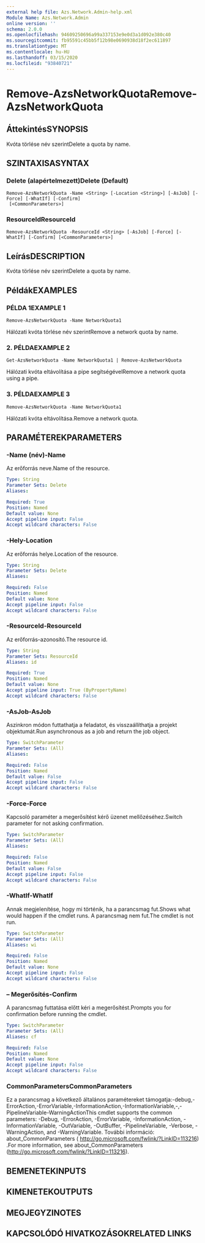 ```yaml
---
external help file: Azs.Network.Admin-help.xml
Module Name: Azs.Network.Admin
online version: ''
schema: 2.0.0
ms.openlocfilehash: 94609250696a99a337153e9e0d3a1d092e380c40
ms.sourcegitcommit: fb95591c45bb5f12b98e0690938d18f2ec611897
ms.translationtype: MT
ms.contentlocale: hu-HU
ms.lasthandoff: 03/15/2020
ms.locfileid: "93840721"
---
```

# <span data-ttu-id="12d7a-101">Remove-AzsNetworkQuota</span><span class="sxs-lookup"><span data-stu-id="12d7a-101">Remove-AzsNetworkQuota</span></span>

## <span data-ttu-id="12d7a-102">Áttekintés</span><span class="sxs-lookup"><span data-stu-id="12d7a-102">SYNOPSIS</span></span>
<span data-ttu-id="12d7a-103">Kvóta törlése név szerint</span><span class="sxs-lookup"><span data-stu-id="12d7a-103">Delete a quota by name.</span></span>

## <span data-ttu-id="12d7a-104">SZINTAXISA</span><span class="sxs-lookup"><span data-stu-id="12d7a-104">SYNTAX</span></span>

### <span data-ttu-id="12d7a-105">Delete (alapértelmezett)</span><span class="sxs-lookup"><span data-stu-id="12d7a-105">Delete (Default)</span></span>
```
Remove-AzsNetworkQuota -Name <String> [-Location <String>] [-AsJob] [-Force] [-WhatIf] [-Confirm]
 [<CommonParameters>]
```

### <span data-ttu-id="12d7a-106">ResourceId</span><span class="sxs-lookup"><span data-stu-id="12d7a-106">ResourceId</span></span>
```
Remove-AzsNetworkQuota -ResourceId <String> [-AsJob] [-Force] [-WhatIf] [-Confirm] [<CommonParameters>]
```

## <span data-ttu-id="12d7a-107">Leírás</span><span class="sxs-lookup"><span data-stu-id="12d7a-107">DESCRIPTION</span></span>
<span data-ttu-id="12d7a-108">Kvóta törlése név szerint</span><span class="sxs-lookup"><span data-stu-id="12d7a-108">Delete a quota by name.</span></span>

## <span data-ttu-id="12d7a-109">Példák</span><span class="sxs-lookup"><span data-stu-id="12d7a-109">EXAMPLES</span></span>

### <span data-ttu-id="12d7a-110">PÉLDA 1</span><span class="sxs-lookup"><span data-stu-id="12d7a-110">EXAMPLE 1</span></span>
```
Remove-AzsNetworkQuota -Name NetworkQuota1
```

<span data-ttu-id="12d7a-111">Hálózati kvóta törlése név szerint</span><span class="sxs-lookup"><span data-stu-id="12d7a-111">Remove a network quota by name.</span></span>

### <span data-ttu-id="12d7a-112">2. PÉLDA</span><span class="sxs-lookup"><span data-stu-id="12d7a-112">EXAMPLE 2</span></span>
```
Get-AzsNetworkQuota -Name NetworkQuota1 | Remove-AzsNetworkQuota
```

<span data-ttu-id="12d7a-113">Hálózati kvóta eltávolítása a pipe segítségével</span><span class="sxs-lookup"><span data-stu-id="12d7a-113">Remove a network quota using a pipe.</span></span>

### <span data-ttu-id="12d7a-114">3. PÉLDA</span><span class="sxs-lookup"><span data-stu-id="12d7a-114">EXAMPLE 3</span></span>
```
Remove-AzsNetworkQuota -Name NetworkQuota1
```

<span data-ttu-id="12d7a-115">Hálózati kvóta eltávolítása.</span><span class="sxs-lookup"><span data-stu-id="12d7a-115">Remove a network quota.</span></span>

## <span data-ttu-id="12d7a-116">PARAMÉTEREK</span><span class="sxs-lookup"><span data-stu-id="12d7a-116">PARAMETERS</span></span>

### <span data-ttu-id="12d7a-117">-Name (név)</span><span class="sxs-lookup"><span data-stu-id="12d7a-117">-Name</span></span>
<span data-ttu-id="12d7a-118">Az erőforrás neve.</span><span class="sxs-lookup"><span data-stu-id="12d7a-118">Name of the resource.</span></span>

```yaml
Type: String
Parameter Sets: Delete
Aliases:

Required: True
Position: Named
Default value: None
Accept pipeline input: False
Accept wildcard characters: False
```

### <span data-ttu-id="12d7a-119">-Hely</span><span class="sxs-lookup"><span data-stu-id="12d7a-119">-Location</span></span>
<span data-ttu-id="12d7a-120">Az erőforrás helye.</span><span class="sxs-lookup"><span data-stu-id="12d7a-120">Location of the resource.</span></span>

```yaml
Type: String
Parameter Sets: Delete
Aliases:

Required: False
Position: Named
Default value: None
Accept pipeline input: False
Accept wildcard characters: False
```

### <span data-ttu-id="12d7a-121">-ResourceId</span><span class="sxs-lookup"><span data-stu-id="12d7a-121">-ResourceId</span></span>
<span data-ttu-id="12d7a-122">Az erőforrás-azonosító.</span><span class="sxs-lookup"><span data-stu-id="12d7a-122">The resource id.</span></span>

```yaml
Type: String
Parameter Sets: ResourceId
Aliases: id

Required: True
Position: Named
Default value: None
Accept pipeline input: True (ByPropertyName)
Accept wildcard characters: False
```

### <span data-ttu-id="12d7a-123">-AsJob</span><span class="sxs-lookup"><span data-stu-id="12d7a-123">-AsJob</span></span>
<span data-ttu-id="12d7a-124">Aszinkron módon futtathatja a feladatot, és visszaállíthatja a projekt objektumát.</span><span class="sxs-lookup"><span data-stu-id="12d7a-124">Run asynchronous as a job and return the job object.</span></span>


```yaml
Type: SwitchParameter
Parameter Sets: (All)
Aliases:

Required: False
Position: Named
Default value: False
Accept pipeline input: False
Accept wildcard characters: False
```

### <span data-ttu-id="12d7a-125">-Force</span><span class="sxs-lookup"><span data-stu-id="12d7a-125">-Force</span></span>
<span data-ttu-id="12d7a-126">Kapcsoló paraméter a megerősítést kérő üzenet mellőzéséhez.</span><span class="sxs-lookup"><span data-stu-id="12d7a-126">Switch parameter for not asking confirmation.</span></span>

```yaml
Type: SwitchParameter
Parameter Sets: (All)
Aliases:

Required: False
Position: Named
Default value: False
Accept pipeline input: False
Accept wildcard characters: False
```

### <span data-ttu-id="12d7a-127">-WhatIf</span><span class="sxs-lookup"><span data-stu-id="12d7a-127">-WhatIf</span></span>
<span data-ttu-id="12d7a-128">Annak megjelenítése, hogy mi történik, ha a parancsmag fut.</span><span class="sxs-lookup"><span data-stu-id="12d7a-128">Shows what would happen if the cmdlet runs.</span></span>
<span data-ttu-id="12d7a-129">A parancsmag nem fut.</span><span class="sxs-lookup"><span data-stu-id="12d7a-129">The cmdlet is not run.</span></span>

```yaml
Type: SwitchParameter
Parameter Sets: (All)
Aliases: wi

Required: False
Position: Named
Default value: None
Accept pipeline input: False
Accept wildcard characters: False
```

### <span data-ttu-id="12d7a-130">– Megerősítés</span><span class="sxs-lookup"><span data-stu-id="12d7a-130">-Confirm</span></span>
<span data-ttu-id="12d7a-131">A parancsmag futtatása előtt kéri a megerősítést.</span><span class="sxs-lookup"><span data-stu-id="12d7a-131">Prompts you for confirmation before running the cmdlet.</span></span>

```yaml
Type: SwitchParameter
Parameter Sets: (All)
Aliases: cf

Required: False
Position: Named
Default value: None
Accept pipeline input: False
Accept wildcard characters: False
```

### <span data-ttu-id="12d7a-132">CommonParameters</span><span class="sxs-lookup"><span data-stu-id="12d7a-132">CommonParameters</span></span>
<span data-ttu-id="12d7a-133">Ez a parancsmag a következő általános paramétereket támogatja:-debug,-ErrorAction,-ErrorVariable,-InformationAction,-InformationVariable,-,-PipelineVariable-WarningAction</span><span class="sxs-lookup"><span data-stu-id="12d7a-133">This cmdlet supports the common parameters: -Debug, -ErrorAction, -ErrorVariable, -InformationAction, -InformationVariable, -OutVariable, -OutBuffer, -PipelineVariable, -Verbose, -WarningAction, and -WarningVariable.</span></span> <span data-ttu-id="12d7a-134">További információ: about_CommonParameters ( http://go.microsoft.com/fwlink/?LinkID=113216) .</span><span class="sxs-lookup"><span data-stu-id="12d7a-134">For more information, see about_CommonParameters (http://go.microsoft.com/fwlink/?LinkID=113216).</span></span>

## <span data-ttu-id="12d7a-135">BEMENETEK</span><span class="sxs-lookup"><span data-stu-id="12d7a-135">INPUTS</span></span>

## <span data-ttu-id="12d7a-136">KIMENETEK</span><span class="sxs-lookup"><span data-stu-id="12d7a-136">OUTPUTS</span></span>

## <span data-ttu-id="12d7a-137">MEGJEGYZI</span><span class="sxs-lookup"><span data-stu-id="12d7a-137">NOTES</span></span>

## <span data-ttu-id="12d7a-138">KAPCSOLÓDÓ HIVATKOZÁSOK</span><span class="sxs-lookup"><span data-stu-id="12d7a-138">RELATED LINKS</span></span>
